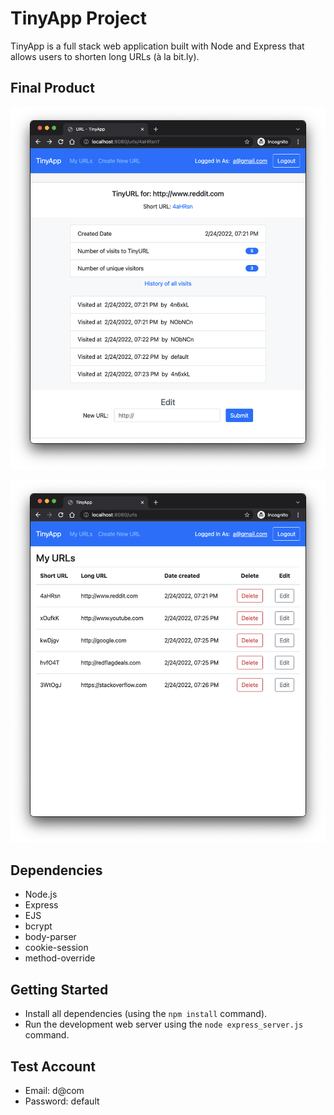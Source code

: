 # TinyApp Project

TinyApp is a full stack web application built with Node and Express that allows users to shorten long URLs (à la bit.ly).

## Final Product

!["screenshot of URL edit(share) page"](https://github.com/Roy7384/tinyapp/blob/main/docs/url-edit-page.png?raw=true)

!["screenshot My URLs page"](https://github.com/Roy7384/tinyapp/blob/main/docs/urls-page.png?raw=true)

## Dependencies

- Node.js
- Express
- EJS
- bcrypt
- body-parser
- cookie-session
- method-override

## Getting Started

- Install all dependencies (using the `npm install` command).
- Run the development web server using the `node express_server.js` command.

## Test Account

- Email: d@com
- Password: default